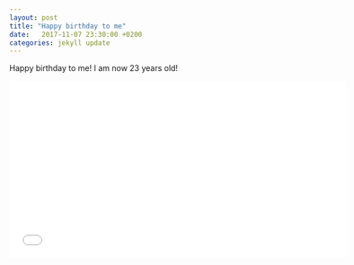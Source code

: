 ```yaml
---
layout: post
title: "Happy birthday to me"
date:   2017-11-07 23:30:00 +0200
categories: jekyll update
---
```


Happy birthday to me! I am now 23 years old!

<iframe width="600" height="315" src="/images/happy_birthday.mp4" frameborder="0" allowfullscreen></iframe>
<!-- ![Happy birthday to me]("/images/happy_birthday.mp4") -->
